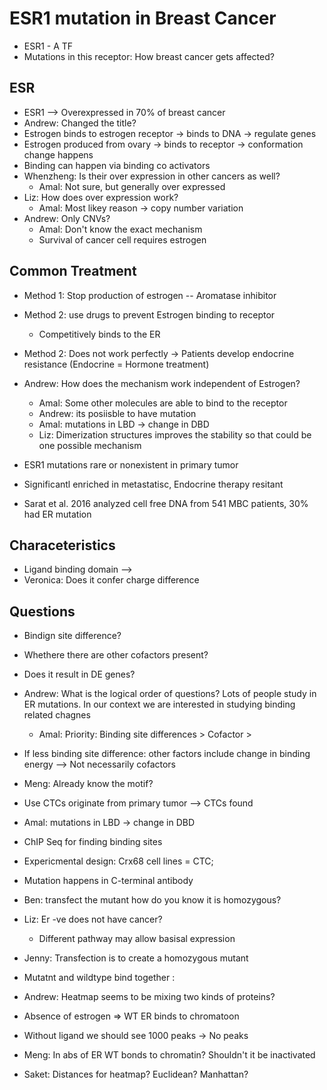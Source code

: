 # ESR1 mutation in Breast Cancer

- ESR1 - A TF 
- Mutations in this receptor: How breast cancer gets affected?

## ESR
- ESR1 --> Overexpressed in 70% of breast cancer
- Andrew: Changed the title?
- Estrogen binds to estrogen receptor -> binds to DNA -> regulate genes
- Estrogen produced from ovary -> binds to receptor -> conformation change happens
- Binding can happen via binding co activators
- Whenzheng: Is their over expression in other cancers as well?
    - Amal: Not sure, but generally over expressed
- Liz: How does over expression work?
    - Amal: Most likey reason -> copy number variation
- Andrew: Only CNVs?
    - Amal: Don't know the exact mechanism
    - Survival of cancer cell requires estrogen

## Common Treatment
- Method 1: Stop production of estrogen -- Aromatase inhibitor
- Method 2: use drugs to prevent Estrogen binding to receptor
    - Competitively binds to the ER
- Method 2: Does not work perfectly -> Patients develop endocrine resistance (Endocrine = Hormone treatment)
- Andrew: How does the mechanism work independent of Estrogen?
    - Amal: Some other molecules are able to bind to the receptor
    - Andrew: its posiisble to have mutation 
    - Amal: mutations in LBD -> change in DBD
    - Liz: Dimerization structures improves the stability so that could be one possible mechanism

- ESR1  mutations rare or nonexistent in primary tumor
- Significantl enriched in metastatisc, Endocrine therapy resitant


- Sarat et al. 2016 analyzed cell free DNA from 541 MBC patients, 30% had ER mutation

## Characeteristics

- Ligand binding domain --> 
- Veronica: Does it confer charge difference 


## Questions

- Bindign site difference?
- Whethere there are other cofactors present?
- Does it result in DE genes?

- Andrew: What is the logical order of questions? Lots of people study in ER mutations.
In our context we are interested in studying binding related chagnes
    - Amal: Priority: Binding site differences > Cofactor > 
- If less binding site difference: other factors include change in binding energy --> Not necessarily cofactors

- Meng: Already know the motif?


- Use CTCs originate from primary tumor --> CTCs found 
- Amal: mutations in LBD -> change in DBD

- ChIP Seq for finding binding sites

- Expericmental design: Crx68 cell lines = CTC; 
- Mutation happens in C-terminal antibody

- Ben: transfect the mutant how do you know it is homozygous?
- Liz: Er -ve does not have cancer?
    - Different pathway may allow basisal expression
- Jenny: Transfection is to create a homozygous mutant

- Mutatnt and wildtype bind together :
- Andrew: Heatmap  seems to be mixing two kinds of proteins?

- Absence of estrogen => WT ER binds to chromatoon
- Without ligand we should see 1000 peaks -> No peaks

- Meng: In abs of ER WT bonds to chromatin? Shouldn't it be inactivated

- Saket: Distances for heatmap? Euclidean? Manhattan? 
